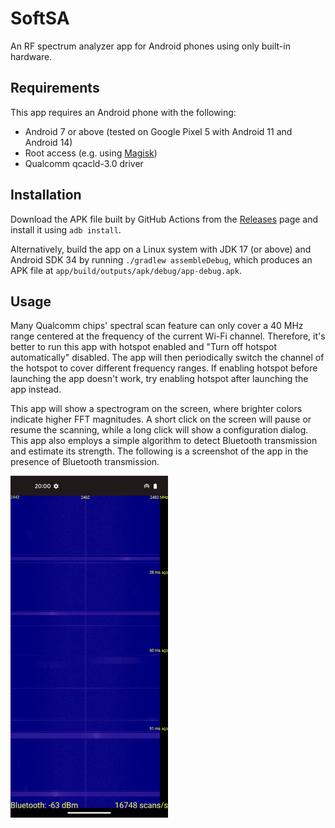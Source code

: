 # SoftSA

An RF spectrum analyzer app for Android phones using only built-in hardware.

## Requirements

This app requires an Android phone with the following:

- Android 7 or above (tested on Google Pixel 5 with Android 11 and Android 14)
- Root access (e.g. using [Magisk](https://github.com/topjohnwu/Magisk/))
- Qualcomm qcacld-3.0 driver

## Installation

Download the APK file built by GitHub Actions from the [Releases](https://github.com/zlab-pub/SoftSA/releases) page and install it using `adb install`.

Alternatively, build the app on a Linux system with JDK 17 (or above) and Android SDK 34 by running `./gradlew assembleDebug`, which produces an APK file at `app/build/outputs/apk/debug/app-debug.apk`.

## Usage

Many Qualcomm chips' spectral scan feature can only cover a 40 MHz range centered at the frequency of the current Wi-Fi channel. Therefore, it's better to run this app with hotspot enabled and "Turn off hotspot automatically" disabled. The app will then periodically switch the channel of the hotspot to cover different frequency ranges. If enabling hotspot before launching the app doesn't work, try enabling hotspot after launching the app instead.

This app will show a spectrogram on the screen, where brighter colors indicate higher FFT magnitudes. A short click on the screen will pause or resume the scanning, while a long click will show a configuration dialog. This app also employs a simple algorithm to detect Bluetooth transmission and estimate its strength. The following is a screenshot of the app in the presence of Bluetooth transmission.

<img src="assets/images/screenshot.png" alt="A screenshot of the app in the presence of Bluetooth transmission." width="50%"/>

